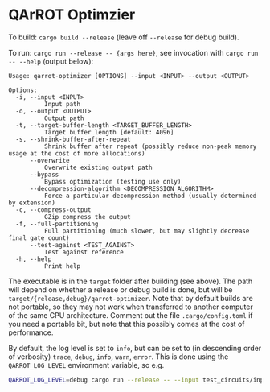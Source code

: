 # QArROT Optimzier

To build: `cargo build --release` (leave off `--release` for debug build).

To run: `cargo run --release -- {args here}`, see invocation with `cargo run -- --help` (output below):

```
Usage: qarrot-optimizer [OPTIONS] --input <INPUT> --output <OUTPUT>

Options:
  -i, --input <INPUT>
          Input path
  -o, --output <OUTPUT>
          Output path
  -t, --target-buffer-length <TARGET_BUFFER_LENGTH>
          Target buffer length [default: 4096]
  -s, --shrink-buffer-after-repeat
          Shrink buffer after repeat (possibly reduce non-peak memory usage at the cost of more allocations)
      --overwrite
          Overwrite existing output path
      --bypass
          Bypass optimization (testing use only)
      --decompression-algorithm <DECOMPRESSION_ALGORITHM>
          Force a particular decompression method (usually determined by extension)
  -c, --compress-output
          GZip compress the output
  -f, --full-partitioning
          Full partitioning (much slower, but may slightly decrease final gate count)
      --test-against <TEST_AGAINST>
          Test against reference
  -h, --help
          Print help
```

The executable is in the `target` folder after building (see above). The path will depend on whether a release or debug build is done, but will be `target/{release,debug}/qarrot-optimizer`. Note that by default builds are not portable, so they may not work when transferred to another computer of the same CPU architecture. Comment out the file `.cargo/config.toml` if you need a portable bit, but note that this possibly comes at the cost of performance.

By default, the log level is set to `info`, but can be set to (in descending order of verbosity) `trace`, `debug`, `info`, `warn`, `error`. This is done using the `QARROT_LOG_LEVEL` environment variable, so e.g.

```bash
QARROT_LOG_LEVEL=debug cargo run --release -- --input test_circuits/input/q500.txt --output foo.txt --overwrite
```
